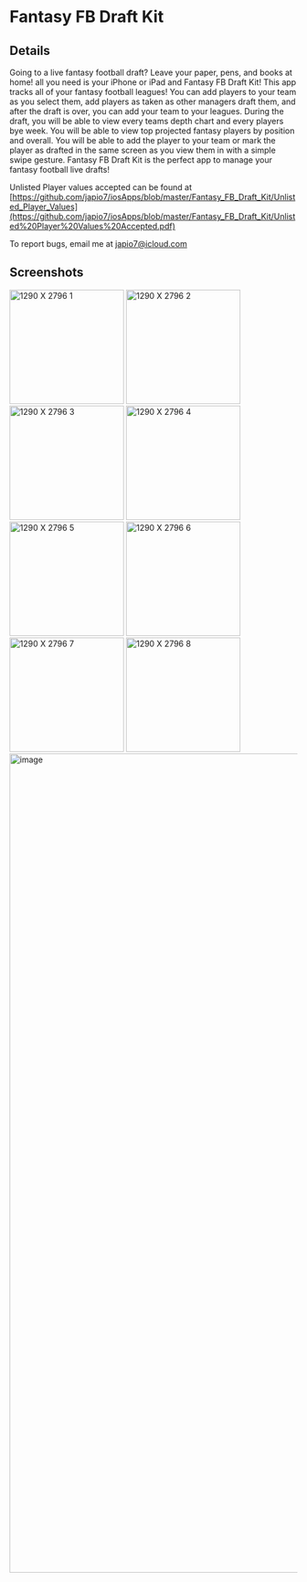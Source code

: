 # Fantasy FB Draft Kit

## Details
Going to a live fantasy football draft? Leave your paper, pens, and books at home! all you need is your iPhone or iPad and Fantasy FB Draft
Kit! This app tracks all of your fantasy football leagues! You can add players to your team as you select them, add players as taken as other
managers draft them, and after the draft is over, you can add your team to your leagues. During the draft, you will be able to view every teams
depth chart and every players bye week. You will be able to view top projected fantasy players by position and overall. You will be able to add
the player to your team or mark the player as drafted in the same screen as you view them in with a simple swipe gesture. Fantasy FB Draft Kit
is the perfect app to manage your fantasy football live drafts!

Unlisted Player values accepted can be found at [https://github.com/japio7/iosApps/blob/master/Fantasy_FB_Draft_Kit/Unlisted_Player_Values](https://github.com/japio7/iosApps/blob/master/Fantasy_FB_Draft_Kit/Unlisted%20Player%20Values%20Accepted.pdf)

To report bugs, email me at japio7@icloud.com

## Screenshots
<img width="200" alt="1290 X 2796 1" src="https://github.com/user-attachments/assets/d7dd6b0f-941c-4764-8ec3-53f846cd4de1">
<img width="200" alt="1290 X 2796 2" src="https://github.com/user-attachments/assets/f2c0a599-ff3e-4c65-84bd-fe50ad3e341b">
<img width="200" alt="1290 X 2796 3" src="https://github.com/user-attachments/assets/61f2130d-11b0-40e4-ac19-909fd6255445">
<img width="200" alt="1290 X 2796 4" src="https://github.com/user-attachments/assets/c0648dcd-4ad1-410d-ae4e-4281c439e6ca">
<img width="200" alt="1290 X 2796 5" src="https://github.com/user-attachments/assets/64d42f7d-0f12-43c6-be6f-4049860fa839">
<img width="200" alt="1290 X 2796 6" src="https://github.com/user-attachments/assets/d5aa40d8-c242-4f16-abb2-3654cec643c9">
<img width="200" alt="1290 X 2796 7" src="https://github.com/user-attachments/assets/64d42f7d-0f12-43c6-be6f-4049860fa839">
<img width="200" alt="1290 X 2796 8" src="https://github.com/user-attachments/assets/64d42f7d-0f12-43c6-be6f-4049860fa839">
<img width="660" height="1434" alt="image" src="https://github.com/user-attachments/assets/2b512898-b8ca-4d58-b9b3-40356cac8a6b" />
